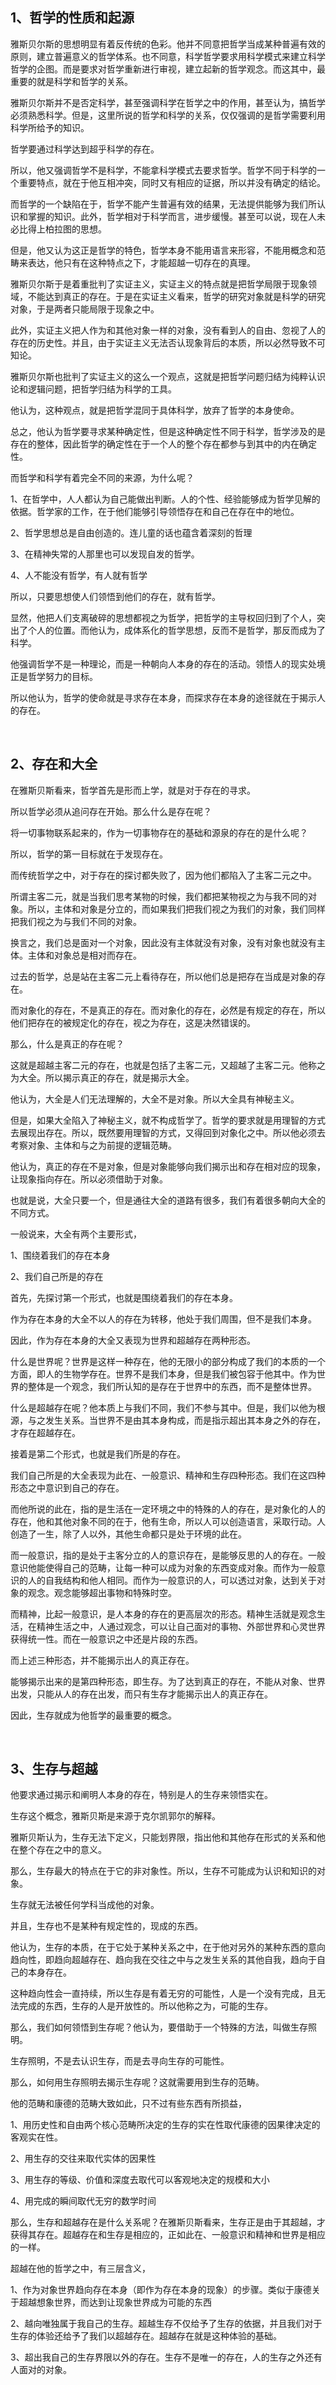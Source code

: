 <h2>1、哲学的性质和起源</h2><p>雅斯贝尔斯的思想明显有着反传统的色彩。他并不同意把哲学当成某种普遍有效的原则，建立普遍意义的哲学体系。也不同意，科学哲学要求用科学模式来建立科学哲学的企图。而是要求对哲学重新进行审视，建立起新的哲学观念。而这其中，最重要的就是科学和哲学的关系。</p><p>雅斯贝尔斯并不是否定科学，甚至强调科学在哲学之中的作用，甚至认为，搞哲学必须熟悉科学。但是，这里所说的哲学和科学的关系，仅仅强调的是哲学需要利用科学所给予的知识。</p><p>哲学要通过科学达到超乎科学的存在。</p><p>所以，他又强调哲学不是科学，不能拿科学模式去要求哲学。哲学不同于科学的一个重要特点，就在于他互相冲突，同时又有相应的证据，所以并没有确定的结论。</p><p>而哲学的一个缺陷在于，哲学不能产生普遍有效的结果，无法提供能够为我们所认识和掌握的知识。此外，哲学相对于科学而言，进步缓慢。甚至可以说，现在人未必比得上柏拉图的思想。</p><p>但是，他又认为这正是哲学的特色，哲学本身不能用语言来形容，不能用概念和范畴来表达，他只有在这种特点之下，才能超越一切存在的真理。</p><p>雅斯贝尔斯于是着重批判了实证主义，实证主义的特点就是把哲学局限于现象领域，不能达到真正的存在。于是在实证主义看来，哲学的研究对象就是科学的研究对象，于是两者只能局限于现象之中。</p><p>此外，实证主义把人作为和其他对象一样的对象，没有看到人的自由、忽视了人的存在的历史性。并且，由于实证主义无法否认现象背后的本质，所以必然导致不可知论。</p><p>雅斯贝尔斯也批判了实证主义的这么一个观点，这就是把哲学问题归结为纯粹认识论和逻辑问题，把哲学归结为科学的工具。</p><p>他认为，这种观点，就是把哲学混同于具体科学，放弃了哲学的本身使命。</p><p>总之，他认为哲学要寻求某种确定性，但是这种确定性不同于科学，哲学涉及的是存在的整体，因此哲学的确定性在于一个人的整个存在都参与到其中的内在确定性。</p><p>而哲学和科学有着完全不同的来源，为什么呢？</p><p>1、在哲学中，人人都认为自己能做出判断。人的个性、经验能够成为哲学见解的依据。哲学家的工作，在于他们能够引导领悟存在和自己在存在中的地位。</p><p>2、哲学思想总是自由创造的。连儿童的话也蕴含着深刻的哲理</p><p>3、在精神失常的人那里也可以发现自发的哲学。</p><p>4、人不能没有哲学，有人就有哲学</p><p>所以，只要思想使人们领悟到他们的存在，就有哲学。</p><p>显然，他把人们支离破碎的思想都视之为哲学，把哲学的主导权回归到了个人，突出了个人的位置。而他认为，成体系化的哲学思想，反而不是哲学，那反而成为了科学。</p><p>他强调哲学不是一种理论，而是一种朝向人本身的存在的活动。领悟人的现实处境正是哲学努力的目标。</p><p>所以他认为，哲学的使命就是寻求存在本身，而探求存在本身的途径就在于揭示人的存在。</p><p class="ztext-empty-paragraph"><br/></p><h2>2、存在和大全</h2><p>在雅斯贝斯看来，哲学首先是形而上学，就是对于存在的寻求。</p><p>所以哲学必须从追问存在开始。那么什么是存在呢？</p><p>将一切事物联系起来的，作为一切事物存在的基础和源泉的存在的是什么呢？</p><p>所以，哲学的第一目标就在于发现存在。</p><p>而传统哲学之中，对于存在的探讨都失败了，因为他们都陷入了主客二元之中。</p><p>所谓主客二元，就是当我们思考某物的时候，我们都把某物视之为与我不同的对象。所以，主体和对象是分立的，而如果我们把我们视之为我们的对象，我们同样把我们视之为与我们不同的对象。</p><p>换言之，我们总是面对一个对象，因此没有主体就没有对象，没有对象也就没有主体。主体和对象总是相对而存在。</p><p>过去的哲学，总是站在主客二元上看待存在，所以他们总是把存在当成是对象的存在。</p><p>而对象化的存在，不是真正的存在。而对象化的存在，必然是有规定的存在，所以他们把存在的被规定化的存在，视之为存在，这是决然错误的。</p><p>那么，什么是真正的存在呢？</p><p>这就是超越主客二元的存在，也就是包括了主客二元，又超越了主客二元。他称之为大全。所以揭示真正的存在，就是揭示大全。</p><p>他认为，大全是人们无法理解的，大全不是对象。所以大全具有神秘主义。</p><p>但是，如果大全陷入了神秘主义，就不构成哲学了。哲学的要求就是用理智的方式去展现出存在。所以，既然要用理智的方式，又得回到对象化之中。所以他必须去考察对象、主体和与之为前提的逻辑范畴。</p><p>他认为，真正的存在不是对象，但是对象能够向我们揭示出和存在相对应的现象，让现象指向存在。所以必须借助于对象。</p><p>也就是说，大全只要一个，但是通往大全的道路有很多，我们有着很多朝向大全的不同方式。</p><p>一般说来，大全有两个主要形式，</p><p>1、围绕着我们的存在本身</p><p>2、我们自己所是的存在</p><p>首先，先探讨第一个形式，也就是围绕着我们的存在本身。</p><p>作为存在本身的大全不以人的存在为转移，他处于我们周围，但不是我们本身。</p><p>因此，作为存在本身的大全又表现为世界和超越存在两种形态。</p><p>什么是世界呢？世界是这样一种存在，他的无限小的部分构成了我们的本质的一个方面，即人的生物学存在。世界不是我们本身，但是我们被包容于他其中。作为世界的整体是一个观念，我们所认知的是存在于世界中的东西，而不是整体世界。</p><p>什么是超越存在呢？他本质上与我们不同，我们不参与其中。但是，我们以他为根源，与之发生关系。当世界不是由其本身构成，而是指示超出其本身之外的存在，才存在超越存在。</p><p>接着是第二个形式，也就是我们所是的存在。</p><p>我们自己所是的大全表现为此在、一般意识、精神和生存四种形态。我们在这四种形态之中意识到自己的存在。</p><p>而他所说的此在，指的是生活在一定环境之中的特殊的人的存在，是对象化的人的存在，他和其他对象不同的在于，他有生命，所以人可以创造语言，采取行动。人创造了一生，除了人以外，其他生命都只是处于环境的此在。</p><p>而一般意识，指的是处于主客分立的人的意识存在，是能够反思的人的存在。一般意识他能使得自己的范畴，让每一种可以成为对象的东西变成对象。而作为一般意识的人的自我结构和他人相同。而作为一般意识的人，可以透过对象，达到关于对象的观念。观念能够超出事物和特殊时空。</p><p>而精神，比起一般意识，是人本身的存在的更高层次的形态。精神生活就是观念生活，在精神生活之中，人通过观念，可以让自己面对的事物、外部世界和心灵世界获得统一性。而在一般意识之中还是片段的东西。</p><p>而上述三种形态，并不能揭示出人的真正存在。</p><p>能够揭示出来的是第四种形态，即生存。为了达到真正的存在，不能从对象、世界出发，只能从人的存在出发，而只有生存才能揭示出人的真正存在。</p><p>因此，生存就成为他哲学的最重要的概念。</p><p class="ztext-empty-paragraph"><br/></p><h2>3、生存与超越</h2><p>他要求通过揭示和阐明人本身的存在，特别是人的生存来领悟实在。</p><p>生存这个概念，雅斯贝斯是来源于克尔凯郭尔的解释。</p><p>雅斯贝斯认为，生存无法下定义，只能划界限，指出他和其他存在形式的关系和他在整个存在之中的意义。</p><p>那么，生存最大的特点在于它的非对象性。所以，生存不可能成为认识和知识的对象。</p><p>生存就无法被任何学科当成他的对象。</p><p>并且，生存也不是某种有规定性的，现成的东西。</p><p>他认为，生存的本质，在于它处于某种关系之中，在于他对另外的某种东西的意向趋向性，即趋向超越存在、趋向我在交往之中与之发生关系的其他自我，趋向于自己的本身存在。</p><p>这种趋向性会一直持续，所以生存是有着无穷的可能性，人是一个没有完成，且无法完成的东西，生存的人是开放性的。所以他称之为，可能的生存。</p><p>那么，我们如何领悟到生存呢？他认为，要借助于一个特殊的方法，叫做生存照明。</p><p>生存照明，不是去认识生存，而是去寻向生存的可能性。</p><p>那么，如何用生存照明去揭示生存呢？这就需要用到生存的范畴。</p><p>他的范畴和康德的范畴大致如此，只不过有些东西有所损益，</p><p>1、用历史性和自由两个核心范畴所决定的生存的实在性取代康德的因果律决定的客观实在性。</p><p>2、用生存的交往来取代实体的因果性</p><p>3、用生存的等级、价值和深度去取代可以客观地决定的规模和大小</p><p>4、用完成的瞬间取代无穷的数学时间</p><p>那么，生存和超越存在是什么关系呢？在雅斯贝斯看来，生存正是由于其超越，才获得其存在。超越存在和生存是相应的，正如此在、一般意识和精神和世界是相应的一样。</p><p>超越在他的哲学之中，有三层含义，</p><p>1、作为对象世界趋向存在本身（即作为存在本身的现象）的步骤。类似于康德关于超越想象世界，而达到让现象世界成为可能的东西</p><p>2、越向唯独属于我自己的生存。超越生存不仅给予了生存的依据，并且我们对于生存的体验还给予了我们以超越存在。超越存在就是这种体验的基础。</p><p>3、超出我自己的生存界限以外的存在。生存不是唯一的存在，人的生存之外还有人面对的对象。</p><p></p><p></p><p></p><p></p>